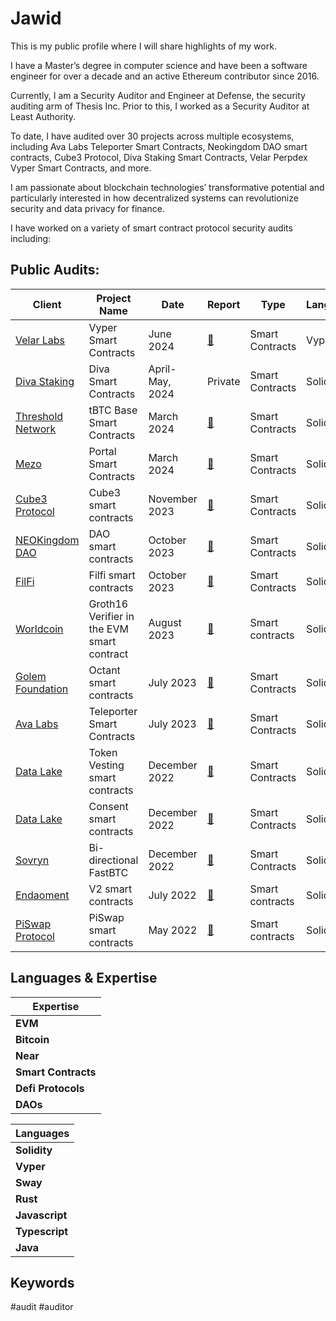 # Jawid


This is my public profile where I will share highlights of my work. 

I have a Master’s degree in computer science and have been a software engineer for over a decade and an active Ethereum contributor since 2016. 

Currently, I am a Security Auditor and Engineer at Defense, the security auditing arm of Thesis Inc. Prior to this, I worked as a Security Auditor at Least Authority. 

To date, I have audited over 30 projects across multiple ecosystems, including Ava Labs Teleporter Smart Contracts, Neokingdom DAO smart contracts, Cube3 Protocol, Diva Staking Smart Contracts, Velar Perpdex Vyper Smart Contracts, and more.

I am passionate about blockchain technologies’ transformative potential and particularly interested in how decentralized systems can revolutionize security and data privacy for finance. 

I have worked on a variety of smart contract protocol security audits including: 

## Public Audits:

| Client	| Project Name	| Date	| Report	| Type      |Language |
|-----------|---------------|-------|-----------|-----------|---------|
|[Velar Labs](https://www.velar.co/)|	Vyper Smart Contracts| 	June 2024	|[:page_facing_up:](PDFs/240717_Thesis_Defense-Velar_Vyper_Smart_Contracts_Security_Audit_Report.pdf) |	 Smart Contracts| Vyper |
| [Diva Staking](https://divastaking.com/)	|Diva Smart Contracts	|April-May, 2024|	Private	| Smart Contracts | Solidity |
|[Threshold Network](https://threshold.network/)|	tBTC Base Smart Contracts	| March 2024	| [:page_facing_up:](PDFs/240411_Thesis_Defense-Threshold_tBTC_Base_Smart_Contracts_Security_Audit_Report.pdf)	|  Smart Contracts | Solidity |
|[Mezo](https://info.mezo.org/)|	Portal Smart Contracts|	March 2024	| [:page_facing_up:](PDFs/240314_Thesis_Defense-Mezo_Portal_Smart_Contracts_Security_Audit_Report.pdf)	|  Smart Contracts | Solidity|
|[Cube3 Protocol](https://www.cube3.ai/)| Cube3 smart contracts |November 2023|[:page_facing_up:](PDFs/LA/Cube3_Smart_Contracts_Final_Audit_Report_Least_Authority.pdf)|Smart Contracts | Solidity |
|[NEOKingdom DAO](https://www.neokingdom.org/) | DAO smart contracts|October 2023| [:page_facing_up:](PDFs/LA/NEOkingdom_DAO_Smart_Contracts_Final_Audit_Report_Updated.pdf)  |Smart Contracts | Solidity |
|[FilFi](https://filfi.io/)| Filfi smart contracts |October 2023|[:page_facing_up:](PDFs/LA/FilFi_Smart_Contracts_Final_Audit_Report_Least_Authority.pdf)|Smart Contracts | Solidity |
|[Worldcoin](https://worldcoin.org/) | Groth16 Verifier in the EVM smart contract|August 2023|[:page_facing_up:](PDFs/LA/Worldcoin_Groth16_Verifier_in_EVM_Smart_Contract_Final_Audit_Report.pdf)|Smart contracts|Solidity|
|[Golem Foundation](https://golem.foundation/projects)| Octant smart contracts |July 2023|[:page_facing_up:](PDFs/LA/Golem_Foundation_Octant_Smart_Contracts_3rd_Review_Final_Audit_Report.pdf)|Smart Contracts | Solidity |
|[Ava Labs](avalabs.org) | Teleporter Smart Contracts |July 2023 |[:page_facing_up:](PDFs/LA/Ava_Labs_Bridge_Smart_Contracts_Final_Audit_Report.pdf)|Smart Contracts | Solidity |
|[Data Lake](https://data-lake.co/)| Token Vesting smart contracts |December 2022 | [:page_facing_up:](PDFs/LA/LeastAuthority_Data%20Lake%20Token_Vesting_Smart%20Contracts_Final_Audit_Report.pdf)|Smart Contracts | Solidity |
|[Data Lake](https://data-lake.co/)| Consent smart contracts |December 2022| [:page_facing_up:](PDFs/LA/221222_Data_Lake_Consents_Smart_Contracts_Final_Audit_Report.pdf)|Smart Contracts | Solidity |
|[Sovryn](https://sovryn.com/) | Bi-directional FastBTC |December 2022|[:page_facing_up:](PDFs/LA/LeastAuthority_Sovryn_Bi-directional_FastBTC_Final_Audit_Report.pdf)|Smart Contracts|Solidity|
|[Endaoment](https://endaoment.org/) | V2 smart contracts|July 2022| [:page_facing_up:](PDFs/LA/LeastAuthority_Endaoment_V2_Smart_Contracts_Final_Audit_Report.pdf)|Smart contracts|Solidity|
|[PiSwap Protocol](https://piswap.xyz/)| PiSwap smart contracts| May 2022| [:page_facing_up:](PDFs/LA/LeastAuthority_PiSwap_Protocol_Smart_Contracts_Final_Audit_Report.pdf)|Smart contracts|Solidity|



## Languages & Expertise

| Expertise           | 
| ------------------- | 
| **EVM**    | 
| **Bitcoin**    | 
| **Near**    | 
| **Smart Contracts**    | 
| **Defi Protocols**    | 
| **DAOs**     | 


| Languages           | 
| ------------------- | 
| **Solidity**    |
| **Vyper**     |
| **Sway**     | 
| **Rust**     | 
| **Javascript** | 
| **Typescript** |  
| **Java**     |  


## Keywords

#audit #auditor
